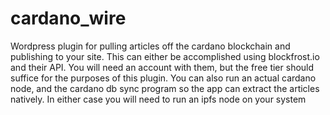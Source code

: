 # cardano_wire
Wordpress plugin for pulling articles off the cardano blockchain and publishing to your site. This can either be accomplished using blockfrost.io and their API. You will need an account with them, but the free tier should suffice for the purposes of this plugin. You can also run an actual cardano node, and the cardano db sync program so the app can extract the articles natively. In either case you will need to run an ipfs node on your system 
